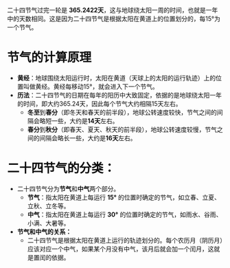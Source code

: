 <font style="color:#0e0e0e;">二十四节气过完一轮是 </font>**<font style="color:#0e0e0e;">365.2422天</font>**<font style="color:#0e0e0e;">，这与地球绕太阳一周的时间，也就是一年中的天数相同。这是因为二十四节气是根据太阳在黄道上的位置划分的，每15°为一个节气。</font>

# <font style="color:#0e0e0e;">节气的计算原理</font>
+ **<font style="color:#0e0e0e;">黄经</font>**<font style="color:#0e0e0e;">：地球围绕太阳运行时，太阳在黄道（天球上的太阳的运行轨迹）上的位置叫做黄经。黄经每移动15°，就会进入下一个节气。</font>
+ **<font style="color:#0e0e0e;">历法</font>**<font style="color:#0e0e0e;">：二十四节气的日期在每年的阳历中大致固定，依据的是地球绕太阳一年的时间，即大约365.24天，因此每个节气大约相隔15天左右。</font>
    - **<font style="color:#0e0e0e;">冬至</font>**<font style="color:#0e0e0e;">到</font>**<font style="color:#0e0e0e;">春分</font>**<font style="color:#0e0e0e;">（即冬天和春天的前半段），地球公转速度较快，节气之间的间隔会略短一些，大约是</font>**<font style="color:#0e0e0e;">14天</font>**<font style="color:#0e0e0e;">左右。</font>
    - **<font style="color:#0e0e0e;">春分</font>**<font style="color:#0e0e0e;">到</font>**<font style="color:#0e0e0e;">秋分</font>**<font style="color:#0e0e0e;">（即春天、夏天、秋天的前半段），地球公转速度较慢，节气之间的间隔会略长一些，大约是</font>**<font style="color:#0e0e0e;">16天</font>**<font style="color:#0e0e0e;">左右。</font>

# <font style="color:#0e0e0e;">二十四节气的分类：</font>
+ <font style="color:#0e0e0e;">二十四节气分为</font>**<font style="color:#0e0e0e;">节气</font>**<font style="color:#0e0e0e;">和</font>**<font style="color:#0e0e0e;">中气</font>**<font style="color:#0e0e0e;">两个部分。</font>
    - **<font style="color:#0e0e0e;">节气</font>**<font style="color:#0e0e0e;">：指太阳在黄道上每运行 </font>**<font style="color:#0e0e0e;">15°</font>**<font style="color:#0e0e0e;"> 的位置时确定的节气，如立春、立夏、立秋、立冬等。</font>
    - **<font style="color:#0e0e0e;">中气</font>**<font style="color:#0e0e0e;">：指太阳在黄道上每运行 </font>**<font style="color:#0e0e0e;">30°</font>**<font style="color:#0e0e0e;"> 的位置时确定的节气，如雨水、谷雨、小满、大暑等。</font>
+ **<font style="color:#0e0e0e;">节气和中气的关系：</font>**
    - <font style="color:#0e0e0e;">二十四节气是根据太阳在黄道上运行的轨迹划分的。每个农历月（阴历月）应该对应一个中气，如果某个月没有中气，该月后就会加一个闰月，这就是置闰的依据。</font>

